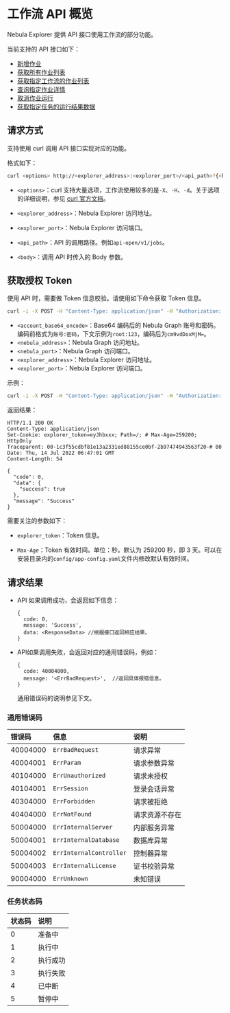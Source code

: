 # 工作流 API 概览

Nebula Explorer 提供 API 接口使用工作流的部分功能。

当前支持的 API 接口如下：

- [新增作业](api-post-jobs.md)
- [获取所有作业列表](api-get-jobs.md)
- [获取指定工作流的作业列表](api-get-workflow-jobs.md)
- [查询指定作业详情](api-desc-job.md)
- [取消作业运行](api-cancel-job.md)
- [获取指定任务的运行结果数据](api-desc-task.md)

## 请求方式

支持使用 curl 调用 API 接口实现对应的功能。

格式如下：

```bash
curl <options> http://<explorer_address>:<explorer_port>/<api_path>?{<body>}
```

- `<options>`：curl 支持大量选项，工作流使用较多的是`-X`、`-H`、`-d`。关于选项的详细说明，参见 [curl 官方文档](https://curl.se/docs/manpage.html)。

- `<explorer_address>`：Nebula Explorer 访问地址。

- `<explorer_port>`：Nebula Explorer 访问端口。

- `<api_path>`：API 的调用路径。例如`api-open/v1/jobs`。

- `<body>`：调用 API 时传入的 Body 参数。

## 获取授权 Token

使用 API 时，需要做 Token 信息校验。请使用如下命令获取 Token 信息。

```bash
curl -i -X POST -H "Content-Type: application/json" -H "Authorization: Bearer <account_base64_encode>" -d '{"address":"<nebula_address>","port":<nebula_port>}' http://<explorer_address>:<explorer_port>/api-open/v1/connect
```

- `<account_base64_encode>`：Base64 编码后的 Nebula Graph 账号和密码。编码前格式为`账号:密码`，下文示例为`root:123`，编码后为`cm9vdDoxMjM=`。
- `<nebula_address>`：Nebula Graph 访问地址。
- `<nebula_port>`：Nebula Graph 访问端口。
- `<explorer_address>`：Nebula Explorer 访问地址。
- `<explorer_port>`：Nebula Explorer 访问端口。

示例：

```bash
curl -i -X POST -H "Content-Type: application/json" -H "Authorization: Bearer cm9vdDoxMjM=" -d '{"address":"192.168.8.111","port":9669}' http://192.168.8.145:7002/api-open/v1/connect
```

返回结果：

```http
HTTP/1.1 200 OK
Content-Type: application/json
Set-Cookie: explorer_token=eyJhbxxx; Path=/; # Max-Age=259200; HttpOnly
Traceparent: 00-1c3f55cdbf81e13a2331ed88155ce0bf-2b97474943563f20-# 00
Date: Thu, 14 Jul 2022 06:47:01 GMT
Content-Length: 54

{
  "code": 0,
  "data": {
    "success": true
  },
  "message": "Success"
}
```

需要关注的参数如下：

- `explorer_token`：Token 信息。

- `Max-Age`：Token 有效时间。单位：秒。默认为 259200 秒，即 3 天。可以在安装目录内的`config/app-config.yaml`文件内修改默认有效时间。

## 请求结果

- API 如果调用成功，会返回如下信息：

  ```http
  {
    code: 0,
    message: 'Success',
    data: <ResponseData> //根据接口返回相应结果。
  }
  ```

- API如果调用失败，会返回对应的通用错误码，例如：

  ```http
  {
    code: 40004000,
    message: '<ErrBadRequest>',  //返回具体报错信息。
  }
  ```

  通用错误码的说明参见下文。

### 通用错误码

|错误码|信息|说明|
|:---|:---|:---|
|40004000 | `ErrBadRequest`  |  请求异常 |
|40004001 | `ErrParam`  | 请求参数异常  |
|40104000 | `ErrUnauthorized`  | 请求未授权  |
|40104001 | `ErrSession`  | 登录会话异常  |
|40304000 | `ErrForbidden`  | 请求被拒绝  |
|40404000 | `ErrNotFound`  | 请求资源不存在  |
|50004000 | `ErrInternalServer`  | 内部服务异常  |
|50004001 | `ErrInternalDatabase`  | 数据库异常  |
|50004002 | `ErrInternalController`  | 控制器异常  |
|50004003 | `ErrInternalLicense`  | 证书校验异常  |
|90004000 | `ErrUnknown`  | 未知错误  |

### 任务状态码

|状态码|说明|
|:---|:---|
|0  | 准备中|
|1  | 执行中|
|2  | 执行成功|
|3  | 执行失败|
|4  | 已中断|
|5  | 暂停中|

